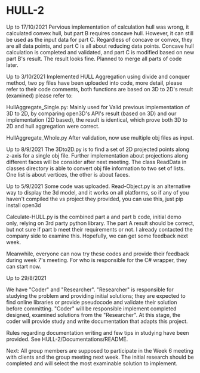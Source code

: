 # HULL-2
Up to 17/10/2021
Pervious implementation of calculation hull was wrong, it calculated convex hull, but part B requires concave hull. However, it can still be used as the input data for part C. Regardless of concave or convex, they are all data points, and part C is all about reducing data points.
Concave hull calculation is completed and validated, and part C is modified based on new part B's result. The result looks fine.
Planned to merge all parts of code later.


Up to 3/10/2021
Implemented HULL Aggregation using divide and conquer method, two py files have been uploaded into code, more detail, please refer to their code comments, both functions are based on 3D to 2D's result (examined)
please refer to:

HullAggregate_Single.py:
Mainly used for Valid previous implementation of 3D to 2D, by comparing open3D's API's result (based on 3D) and our implementation (2D based), the result is identical, which prove both 3D to 2D and hull aggregation were correct.

HullAggregate_Whole.py
After validation, now use multiple obj files as input.


Up to 8/9/2021
The 3Dto2D.py is to find a set of 2D projected points along z-axis for a single obj file. Further implementation about projections along different faces will be consider after next meeting. The class ReadData in classes directory is able to convert obj file information to two set of lists. One list is about vertices, the other is about faces.


Up to 5/9/2021
Some code was uploaded. Read-Object.py is an alternative way to display the 3d model, and it works on all platforms, so if any of you haven't compiled the vs project they provided, you can use this, just pip install open3d

Calculate-HULL.py is the combined part a and part b code, initial demo only, relying on 3rd party python library. The part A result should be correct, but not sure if part b meet their requirements or not. I already contacted the company side to examine this. Hopefully, we can get some feedback next week.

Meanwhile, everyone can now try these codes and provide their feedback during week 7's meeting.
For who is responsible for the C# wrapper, they can start now.


Up to 29/8/2021

We have "Coder" and "Researcher".
"Researcher" is responsible for studying the problem and providing initial solutions; they are expected to find online libraries or provide pseudocode and validate their solution before committing.
"Coder" will be responsible implement completed designed, examined solutions from the "Researcher". At this stage, the coder will provide study and write documentation that adapts this project.

Rules regarding documentation writing and few tips in studying have been provided. See HULL-2/Documentations/README.

Next:
All group members are supposed to participate in the Week 6 meeting with clients and the group meeting next week. The initial research should be completed and will select the most examinable solution to implement.
